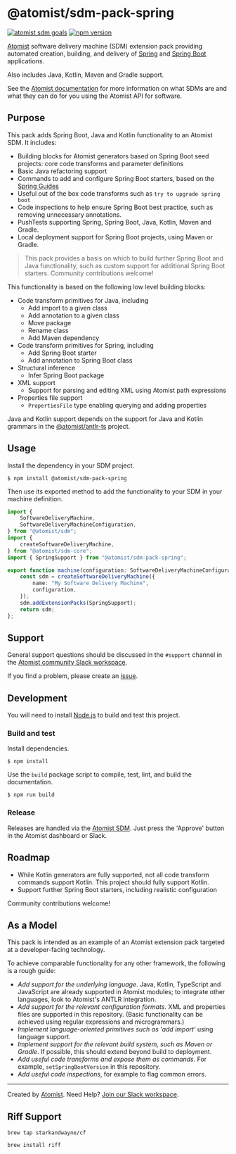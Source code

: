 # @atomist/sdm-pack-spring

[![atomist sdm goals](http://badge.atomist.com/T29E48P34/atomist/sdm-pack-spring/e514504a-2927-468c-8f8a-93568636b896)](https://app.atomist.com/workspace/T29E48P34)
[![npm version](https://img.shields.io/npm/v/@atomist/sdm-pack-spring/next.svg)](https://www.npmjs.com/package/@atomist/sdm-pack-spring/v/next)

[Atomist][atomist] software delivery machine (SDM) extension pack
providing automated creation, building, and delivery of
[Spring][spring] and [Spring Boot][spring-boot] applications.

Also includes Java, Kotlin, Maven and Gradle support.

[spring]: https://spring.io/ (Spring)
[spring-boot]: http://spring.io/projects/spring-boot (Spring Boot)

See the [Atomist documentation][atomist-doc] for more information on
what SDMs are and what they can do for you using the Atomist API for
software.

[atomist-doc]: https://docs.atomist.com/ (Atomist Documentation)

## Purpose

This pack adds Spring Boot, Java and Kotlin functionality to an Atomist SDM. It includes:

- Building blocks for Atomist generators based on Spring Boot seed projects: core code transforms and parameter definitions
- Basic Java refactoring support
- Commands to add and configure Spring Boot starters, based on the [Spring Guides](https://spring.io/guides)
- Useful out of the box code transforms such as `try to upgrade spring boot`
- Code inspections to help ensure Spring Boot best practice, such as removing unnecessary annotations.
- PushTests supporting Spring, Spring Boot, Java, Kotlin, Maven and Gradle.
- Local deployment support for Spring Boot projects, using Maven or Gradle.

> This pack provides a basis on which to build further Spring Boot and Java functionality, such as custom support for additional Spring Boot starters. Community contributions welcome!

This functionality is based on the following low level building blocks:

- Code transform primitives for Java, including
	- Add import to a given class
	- Add annotation to a given class
	- Move package
	- Rename class
	- Add Maven dependency
- Code transform primitives for Spring, including
	- Add Spring Boot starter
	- Add annotation to Spring Boot class
- Structural inference
   - Infer Spring Boot package
- XML support
	- 	Support for parsing and editing XML using Atomist path expressions
- Properties file support
	- `PropertiesFile` type enabling querying and adding properties 

Java and Kotlin support depends on the support for Java and Kotlin grammars in the [@atomist/antlr-ts](https://github.com/atomist/antlr-ts) project.


## Usage

Install the dependency in your SDM project.

```
$ npm install @atomist/sdm-pack-spring
```

Then use its exported method to add the functionality to your SDM in
your machine definition.

```typescript
import {
    SoftwareDeliveryMachine,
    SoftwareDeliveryMachineConfiguration,
} from "@atomist/sdm";
import {
    createSoftwareDeliveryMachine,
} from "@atomist/sdm-core";
import { SpringSupport } from "@atomist/sdm-pack-spring";

export function machine(configuration: SoftwareDeliveryMachineConfiguration): SoftwareDeliveryMachine {
    const sdm = createSoftwareDeliveryMachine({
        name: "My Software Delivery Machine",
        configuration,
    });
    sdm.addExtensionPacks(SpringSupport);
    return sdm;
};
```

## Support

General support questions should be discussed in the `#support`
channel in the [Atomist community Slack workspace][slack].

If you find a problem, please create an [issue][].

[issue]: https://github.com/atomist/sdm-pack-spring/issues

## Development

You will need to install [Node.js][node] to build and test this project.

[node]: https://nodejs.org/ (Node.js)

### Build and test

Install dependencies.

```
$ npm install
```

Use the `build` package script to compile, test, lint, and build the
documentation.

```
$ npm run build
```

### Release

Releases are handled via the [Atomist SDM][atomist-sdm].  Just press
the 'Approve' button in the Atomist dashboard or Slack.

[atomist-sdm]: https://github.com/atomist/atomist-sdm (Atomist Software Delivery Machine)

## Roadmap

- While Kotlin generators are fully supported, not all code transform commands support Kotlin. This project should fully support Kotlin.
- Support further Spring Boot starters, including realistic configuration

Community contributions welcome!


## As a Model

This pack is intended as an example of an Atomist extension pack targeted at a developer-facing technology.

To achieve comparable functionality for any other framework, the following is a rough guide:

- *Add support for the underlying language*. Java, Kotlin, TypeScript and JavaScript are already supported in Atomist modules; to integrate other languages, look to Atomist's ANTLR integration. 
- *Add support for the relevant configuration formats*. XML and properties files are supported in this repository. (Basic functionality can be achieved using regular expressions and microgrammars.)
- *Implement language-oriented primitives such as 'add import'* using language support.
- *Implement support for the relevant build system, such as Maven or Gradle*. If possible, this should extend beyond build to deployment.
- *Add useful code transforms and expose them as commands*. For example, `setSpringBootVersion` in this repository.
- *Add useful code inspections*, for example to flag common errors.

---

Created by [Atomist][atomist].
Need Help?  [Join our Slack workspace][slack].

[atomist]: https://atomist.com/ (Atomist - How Teams Deliver Software)
[slack]: https://join.atomist.com/ (Atomist Community Slack)

## Riff Support

```
brew tap starkandwayne/cf

brew install riff 
```